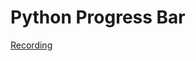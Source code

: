 # Python Progress Bar

[Recording](https://user-images.githubusercontent.com/21957448/186539595-c5165f83-1be0-4e88-b560-f3a37d91ea37.mov)

